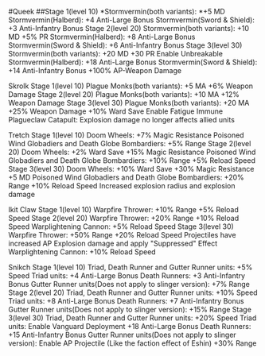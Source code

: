 #Queek
##Stage 1(level 10)
  *Stormvermin(both variants):
    *+5 MD
  Stormvermin(Halberd):
    +4 Anti-Large Bonus
  Stormvermin(Sword & Shield):
    +3 Anti-Infantry Bonus
Stage 2(level 20)
  Stormvermin(both variants):
    +10 MD
    +5% PR
  Stormvermin(Halberd):
    +8 Anti-Large Bonus
  Stormvermin(Sword & Shield):
    +6 Anti-Infantry Bonus
Stage 3(level 30)
  Stormvermin(both variants):
    +20 MD
    +30 PR
    Enable Unbreakable
  Stormvermin(Halberd):
    +18 Anti-Large Bonus
  Stormvermin(Sword & Shield):
    +14 Anti-Infantry Bonus
    +100% AP-Weapon Damage

Skrolk
Stage 1(level 10)
  Plague Monks(both variants):
    +5 MA
    +6% Weapon Damage
Stage 2(level 20)
  Plague Monks(both variants):
    +10 MA
    +12% Weapon Damage
Stage 3(level 30)
  Plague Monks(both variants):
    +20 MA
    +25% Weapon Damage
    +10% Ward Save
    Enable Fatigue Immune
  Plagueclaw Catapult:
    Explosion damage no longer affects allied units

Tretch
Stage 1(level 10)
  Doom Wheels:
    +7% Magic Resistance
  Poisoned Wind Globadiers and Death Globe Bombardiers:
    +5% Range
Stage 2(level 20)
  Doom Wheels:
    +2% Ward Save
    +15% Magic Resistance
  Poisoned Wind Globadiers and Death Globe Bombardiers:
    +10% Range
    +5% Reload Speed
Stage 3(level 30)
  Doom Wheels:
    +10% Ward Save
    +30% Magic Resistance
    +5 MD
  Poisoned Wind Globadiers and Death Globe Bombardiers:
    +20% Range
    +10% Reload Speed
    Increased explosion radius and explosion damage

Ikit Claw
Stage 1(level 10)
  Warpfire Thrower:
    +10% Range
    +5% Reload Speed
Stage 2(level 20)
  Warpfire Thrower:
    +20% Range
    +10% Reload Speed
  Warplightening Cannon:
    +5% Reload Speed
Stage 3(level 30)
  Warpfire Thrower:
    +50% Range
    +20% Reload Speed
    Projectiles have increased AP Explosion damage and apply "Suppressed" Effect
  Warplightening Cannon:
    +10% Reload Speed

Snikch
Stage 1(level 10)
  Triad, Death Runner and Gutter Runner units:
    +5% Speed
  Triad units:
    +4 Anti-Large Bonus
  Death Runners:
    +3 Anti-Infantry Bonus
  Gutter Runner units(Does not apply to slinger version):
    +7% Range
Stage 2(level 20)
  Triad, Death Runner and Gutter Runner units:
    +10% Speed
  Triad units:
    +8 Anti-Large Bonus
  Death Runners:
    +7 Anti-Infantry Bonus
  Gutter Runner units(Does not apply to slinger version):
    +15% Range
Stage 3(level 30)
  Triad, Death Runner and Gutter Runner units:
    +20% Speed
  Triad units:
    Enable Vanguard Deployment
    +18 Anti-Large Bonus
  Death Runners:
    +15 Anti-Infantry Bonus
  Gutter Runner units(Does not apply to slinger version):
    Enable AP Projectile (Like the faction effect of Eshin)
    +30% Range
